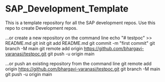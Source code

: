 # SAP_Development_Template
This is a template repository for all the SAP development repos.
Use this repo to create Development repos.


…or create a new repository on the command line
echo "# testpoc" >> README.md
git init
git add README.md
git commit -m "first commit"
git branch -M main
git remote add origin https://github.com/bhargavi-varanasi/testpoc.git
git push -u origin main

…or push an existing repository from the command line
git remote add origin https://github.com/bhargavi-varanasi/testpoc.git
git branch -M main
git push -u origin main

